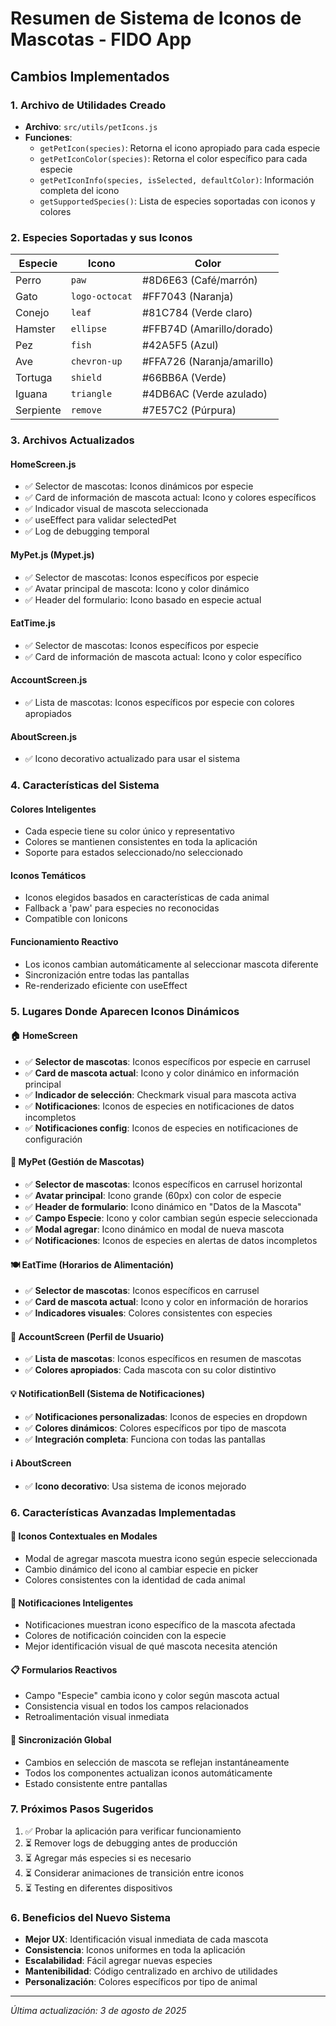# Resumen de Sistema de Iconos de Mascotas - FIDO App

## Cambios Implementados

### 1. Archivo de Utilidades Creado
- **Archivo**: `src/utils/petIcons.js`
- **Funciones**:
  - `getPetIcon(species)`: Retorna el icono apropiado para cada especie
  - `getPetIconColor(species)`: Retorna el color específico para cada especie  
  - `getPetIconInfo(species, isSelected, defaultColor)`: Información completa del icono
  - `getSupportedSpecies()`: Lista de especies soportadas con iconos y colores

### 2. Especies Soportadas y sus Iconos
| Especie | Icono | Color |
|---------|-------|-------|
| Perro | `paw` | #8D6E63 (Café/marrón) |
| Gato | `logo-octocat` | #FF7043 (Naranja) |
| Conejo | `leaf` | #81C784 (Verde claro) |
| Hamster | `ellipse` | #FFB74D (Amarillo/dorado) |
| Pez | `fish` | #42A5F5 (Azul) |
| Ave | `chevron-up` | #FFA726 (Naranja/amarillo) |
| Tortuga | `shield` | #66BB6A (Verde) |
| Iguana | `triangle` | #4DB6AC (Verde azulado) |
| Serpiente | `remove` | #7E57C2 (Púrpura) |

### 3. Archivos Actualizados

#### HomeScreen.js
- ✅ Selector de mascotas: Iconos dinámicos por especie
- ✅ Card de información de mascota actual: Icono y colores específicos
- ✅ Indicador visual de mascota seleccionada  
- ✅ useEffect para validar selectedPet
- ✅ Log de debugging temporal

#### MyPet.js (Mypet.js)
- ✅ Selector de mascotas: Iconos específicos por especie
- ✅ Avatar principal de mascota: Icono y color dinámico
- ✅ Header del formulario: Icono basado en especie actual

#### EatTime.js
- ✅ Selector de mascotas: Iconos específicos por especie
- ✅ Card de información de mascota actual: Icono y color específico

#### AccountScreen.js  
- ✅ Lista de mascotas: Iconos específicos por especie con colores apropiados

#### AboutScreen.js
- ✅ Icono decorativo actualizado para usar el sistema

### 4. Características del Sistema

#### Colores Inteligentes
- Cada especie tiene su color único y representativo
- Colores se mantienen consistentes en toda la aplicación
- Soporte para estados seleccionado/no seleccionado

#### Iconos Temáticos
- Iconos elegidos basados en características de cada animal
- Fallback a 'paw' para especies no reconocidas
- Compatible con Ionicons

#### Funcionamiento Reactivo
- Los iconos cambian automáticamente al seleccionar mascota diferente
- Sincronización entre todas las pantallas
- Re-renderizado eficiente con useEffect

### 5. Lugares Donde Aparecen Iconos Dinámicos

#### 🏠 HomeScreen
- ✅ **Selector de mascotas**: Iconos específicos por especie en carrusel
- ✅ **Card de mascota actual**: Icono y color dinámico en información principal
- ✅ **Indicador de selección**: Checkmark visual para mascota activa
- ✅ **Notificaciones**: Iconos de especies en notificaciones de datos incompletos
- ✅ **Notificaciones config**: Iconos de especies en notificaciones de configuración

#### 🐾 MyPet (Gestión de Mascotas)
- ✅ **Selector de mascotas**: Iconos específicos en carrusel horizontal
- ✅ **Avatar principal**: Icono grande (60px) con color de especie
- ✅ **Header de formulario**: Icono dinámico en "Datos de la Mascota"
- ✅ **Campo Especie**: Icono y color cambian según especie seleccionada
- ✅ **Modal agregar**: Icono dinámico en modal de nueva mascota
- ✅ **Notificaciones**: Iconos de especies en alertas de datos incompletos

#### 🍽️ EatTime (Horarios de Alimentación)
- ✅ **Selector de mascotas**: Iconos específicos en carrusel
- ✅ **Card de mascota actual**: Icono y color en información de horarios
- ✅ **Indicadores visuales**: Colores consistentes con especies

#### 👤 AccountScreen (Perfil de Usuario)
- ✅ **Lista de mascotas**: Iconos específicos en resumen de mascotas
- ✅ **Colores apropiados**: Cada mascota con su color distintivo

#### 💡 NotificationBell (Sistema de Notificaciones)
- ✅ **Notificaciones personalizadas**: Iconos de especies en dropdown
- ✅ **Colores dinámicos**: Colores específicos por tipo de mascota
- ✅ **Integración completa**: Funciona con todas las pantallas

#### ℹ️ AboutScreen
- ✅ **Icono decorativo**: Usa sistema de iconos mejorado

### 6. Características Avanzadas Implementadas

#### 🎨 Iconos Contextuales en Modales
- Modal de agregar mascota muestra icono según especie seleccionada
- Cambio dinámico del icono al cambiar especie en picker
- Colores consistentes con la identidad de cada animal

#### 🔔 Notificaciones Inteligentes
- Notificaciones muestran icono específico de la mascota afectada
- Colores de notificación coinciden con la especie
- Mejor identificación visual de qué mascota necesita atención

#### 📋 Formularios Reactivos
- Campo "Especie" cambia icono y color según mascota actual
- Consistencia visual en todos los campos relacionados
- Retroalimentación visual inmediata

#### 🔄 Sincronización Global
- Cambios en selección de mascota se reflejan instantáneamente
- Todos los componentes actualizan iconos automáticamente
- Estado consistente entre pantallas

### 7. Próximos Pasos Sugeridos
1. ✅ Probar la aplicación para verificar funcionamiento
2. ⏳ Remover logs de debugging antes de producción
3. ⏳ Agregar más especies si es necesario
4. ⏳ Considerar animaciones de transición entre iconos
5. ⏳ Testing en diferentes dispositivos

### 6. Beneficios del Nuevo Sistema
- **Mejor UX**: Identificación visual inmediata de cada mascota
- **Consistencia**: Iconos uniformes en toda la aplicación  
- **Escalabilidad**: Fácil agregar nuevas especies
- **Mantenibilidad**: Código centralizado en archivo de utilidades
- **Personalización**: Colores específicos por tipo de animal

---
*Última actualización: 3 de agosto de 2025*
